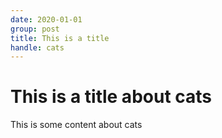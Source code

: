 ```yaml
---
date: 2020-01-01
group: post
title: This is a title
handle: cats
---
```


# This is a title about cats

This is some content about cats